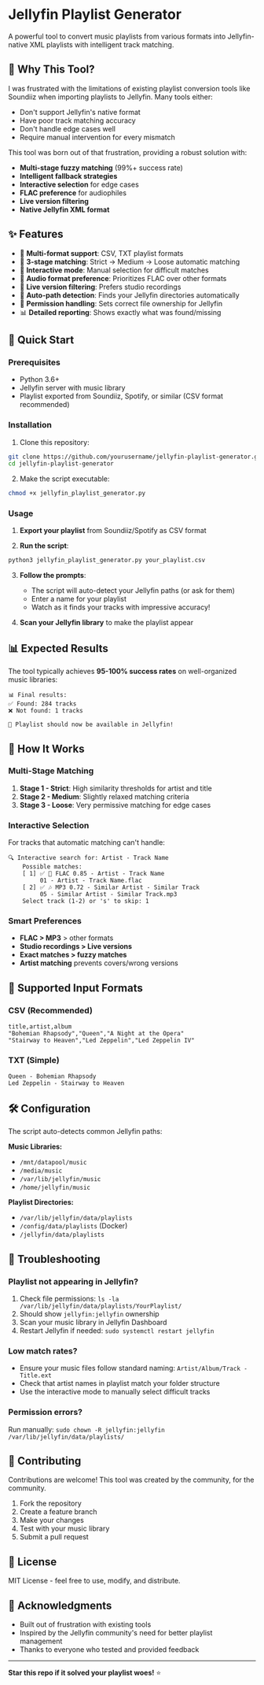 # Jellyfin Playlist Generator

A powerful tool to convert music playlists from various formats into Jellyfin-native XML playlists with intelligent track matching.

## 🎯 Why This Tool?

I was frustrated with the limitations of existing playlist conversion tools like Soundiiz when importing playlists to Jellyfin. Many tools either:
- Don't support Jellyfin's native format
- Have poor track matching accuracy  
- Don't handle edge cases well
- Require manual intervention for every mismatch

This tool was born out of that frustration, providing a robust solution with:
- **Multi-stage fuzzy matching** (99%+ success rate)
- **Intelligent fallback strategies**
- **Interactive selection** for edge cases
- **FLAC preference** for audiophiles
- **Live version filtering**
- **Native Jellyfin XML format**

## ✨ Features

- 🎵 **Multi-format support**: CSV, TXT playlist formats
- 🎯 **3-stage matching**: Strict → Medium → Loose automatic matching
- 🤝 **Interactive mode**: Manual selection for difficult matches
- 🎼 **Audio format preference**: Prioritizes FLAC over other formats
- 🚫 **Live version filtering**: Prefers studio recordings
- 📁 **Auto-path detection**: Finds your Jellyfin directories automatically
- 🔐 **Permission handling**: Sets correct file ownership for Jellyfin
- 📊 **Detailed reporting**: Shows exactly what was found/missing

## 🚀 Quick Start

### Prerequisites

- Python 3.6+
- Jellyfin server with music library
- Playlist exported from Soundiiz, Spotify, or similar (CSV format recommended)

### Installation

1. Clone this repository:
```bash
git clone https://github.com/yourusername/jellyfin-playlist-generator.git
cd jellyfin-playlist-generator
```

2. Make the script executable:
```bash
chmod +x jellyfin_playlist_generator.py
```

### Usage

1. **Export your playlist** from Soundiiz/Spotify as CSV format

2. **Run the script**:
```bash
python3 jellyfin_playlist_generator.py your_playlist.csv
```

3. **Follow the prompts**:
   - The script will auto-detect your Jellyfin paths (or ask for them)
   - Enter a name for your playlist
   - Watch as it finds your tracks with impressive accuracy!

4. **Scan your Jellyfin library** to make the playlist appear

## 📊 Expected Results

The tool typically achieves **95-100% success rates** on well-organized music libraries:

```
📊 Final results:
✅ Found: 284 tracks
❌ Not found: 1 tracks

🎵 Playlist should now be available in Jellyfin!
```

## 🔧 How It Works

### Multi-Stage Matching

1. **Stage 1 - Strict**: High similarity thresholds for artist and title
2. **Stage 2 - Medium**: Slightly relaxed matching criteria  
3. **Stage 3 - Loose**: Very permissive matching for edge cases

### Interactive Selection

For tracks that automatic matching can't handle:
```
🔍 Interactive search for: Artist - Track Name
    Possible matches:
    [ 1] ✅ 🎵 FLAC 0.85 - Artist - Track Name
         01 - Artist - Track Name.flac
    [ 2] ✅ 🎶 MP3 0.72 - Similar Artist - Similar Track
         05 - Similar Artist - Similar Track.mp3
    Select track (1-2) or 's' to skip: 1
```

### Smart Preferences

- **FLAC > MP3** > other formats
- **Studio recordings > Live versions**
- **Exact matches > fuzzy matches**
- **Artist matching** prevents covers/wrong versions

## 📁 Supported Input Formats

### CSV (Recommended)
```csv
title,artist,album
"Bohemian Rhapsody","Queen","A Night at the Opera"
"Stairway to Heaven","Led Zeppelin","Led Zeppelin IV"
```

### TXT (Simple)
```
Queen - Bohemian Rhapsody
Led Zeppelin - Stairway to Heaven
```

## 🛠️ Configuration

The script auto-detects common Jellyfin paths:

**Music Libraries:**
- `/mnt/datapool/music`
- `/media/music`
- `/var/lib/jellyfin/music`
- `/home/jellyfin/music`

**Playlist Directories:**
- `/var/lib/jellyfin/data/playlists`
- `/config/data/playlists` (Docker)
- `/jellyfin/data/playlists`

## 🐛 Troubleshooting

### Playlist not appearing in Jellyfin?
1. Check file permissions: `ls -la /var/lib/jellyfin/data/playlists/YourPlaylist/`
2. Should show `jellyfin:jellyfin` ownership
3. Scan your music library in Jellyfin Dashboard
4. Restart Jellyfin if needed: `sudo systemctl restart jellyfin`

### Low match rates?
- Ensure your music files follow standard naming: `Artist/Album/Track - Title.ext`
- Check that artist names in playlist match your folder structure
- Use the interactive mode to manually select difficult tracks

### Permission errors?
Run manually: `sudo chown -R jellyfin:jellyfin /var/lib/jellyfin/data/playlists/`

## 🤝 Contributing

Contributions are welcome! This tool was created by the community, for the community.

1. Fork the repository
2. Create a feature branch
3. Make your changes
4. Test with your music library
5. Submit a pull request

## 📄 License

MIT License - feel free to use, modify, and distribute.

## 🙏 Acknowledgments

- Built out of frustration with existing tools
- Inspired by the Jellyfin community's need for better playlist management
- Thanks to everyone who tested and provided feedback

---

**Star this repo if it solved your playlist woes!** ⭐